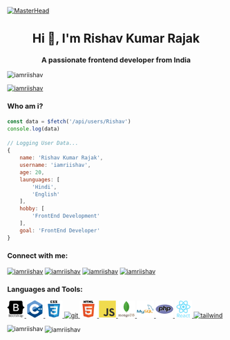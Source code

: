 [![MasterHead](https://iamriishav.netlify.app/Assets/images/devbanner.gif)](https://iamriishav.in)
<h1 align="center">Hi 👋, I'm Rishav Kumar Rajak</h1>
<h3 align="center">A passionate frontend developer from India</h3>

<p align="left"> <img src="https://komarev.com/ghpvc/?username=iamriishav&label=Profile%20views&color=0e75b6&style=flat" alt="iamriishav" /> </p>

<p align="left"> <a href="https://twitter.com/iamriishav" target="blank"><img src="https://img.shields.io/twitter/follow/iamriishav?logo=twitter&style=for-the-badge" alt="iamriishav" /></a> </p>

### Who am i?
```js
const data = $fetch('/api/users/Rishav')
console.log(data)

// Logging User Data...
{
    name: 'Rishav Kumar Rajak',
    username: 'iamriishav',
    age: 20,
    launguages: [
        'Hindi',
        'English'
    ],
    hobby: [
        'FrontEnd Development'
    ],
    goal: 'FrontEnd Developer'
}
```

<h3 align="left">Connect with me:</h3>
<p align="left">
<a href="https://twitter.com/iamriishav" target="blank"><img align="center" src="https://raw.githubusercontent.com/rahuldkjain/github-profile-readme-generator/master/src/images/icons/Social/twitter.svg" alt="iamriishav" height="30" width="40" /></a>
<a href="https://linkedin.com/in/iamriishav" target="blank"><img align="center" src="https://raw.githubusercontent.com/rahuldkjain/github-profile-readme-generator/master/src/images/icons/Social/linked-in-alt.svg" alt="iamriishav" height="30" width="40" /></a>
<a href="https://fb.com/iamriishav" target="blank"><img align="center" src="https://raw.githubusercontent.com/rahuldkjain/github-profile-readme-generator/master/src/images/icons/Social/facebook.svg" alt="iamriishav" height="30" width="40" /></a>
<a href="https://instagram.com/iamriishav" target="blank"><img align="center" src="https://raw.githubusercontent.com/rahuldkjain/github-profile-readme-generator/master/src/images/icons/Social/instagram.svg" alt="iamriishav" height="30" width="40" /></a>
</p>

<h3 align="left">Languages and Tools:</h3>
<p align="left"> <a href="https://getbootstrap.com" target="_blank" rel="noreferrer"> <img src="https://raw.githubusercontent.com/devicons/devicon/master/icons/bootstrap/bootstrap-plain-wordmark.svg" alt="bootstrap" width="40" height="40"/> </a> <a href="https://www.w3schools.com/cpp/" target="_blank" rel="noreferrer"> <img src="https://raw.githubusercontent.com/devicons/devicon/master/icons/cplusplus/cplusplus-original.svg" alt="cplusplus" width="40" height="40"/> </a> <a href="https://www.w3schools.com/css/" target="_blank" rel="noreferrer"> <img src="https://raw.githubusercontent.com/devicons/devicon/master/icons/css3/css3-original-wordmark.svg" alt="css3" width="40" height="40"/> </a> <a href="https://git-scm.com/" target="_blank" rel="noreferrer"> <img src="https://www.vectorlogo.zone/logos/git-scm/git-scm-icon.svg" alt="git" width="40" height="40"/> </a> <a href="https://www.w3.org/html/" target="_blank" rel="noreferrer"> <img src="https://raw.githubusercontent.com/devicons/devicon/master/icons/html5/html5-original-wordmark.svg" alt="html5" width="40" height="40"/> </a> <a href="https://developer.mozilla.org/en-US/docs/Web/JavaScript" target="_blank" rel="noreferrer"> <img src="https://raw.githubusercontent.com/devicons/devicon/master/icons/javascript/javascript-original.svg" alt="javascript" width="40" height="40"/> </a> <a href="https://www.mongodb.com/" target="_blank" rel="noreferrer"> <img src="https://raw.githubusercontent.com/devicons/devicon/master/icons/mongodb/mongodb-original-wordmark.svg" alt="mongodb" width="40" height="40"/> </a> <a href="https://www.mysql.com/" target="_blank" rel="noreferrer"> <img src="https://raw.githubusercontent.com/devicons/devicon/master/icons/mysql/mysql-original-wordmark.svg" alt="mysql" width="40" height="40"/> </a> <a href="https://www.php.net" target="_blank" rel="noreferrer"> <img src="https://raw.githubusercontent.com/devicons/devicon/master/icons/php/php-original.svg" alt="php" width="40" height="40"/> </a> <a href="https://reactjs.org/" target="_blank" rel="noreferrer"> <img src="https://raw.githubusercontent.com/devicons/devicon/master/icons/react/react-original-wordmark.svg" alt="react" width="40" height="40"/> </a> <a href="https://tailwindcss.com/" target="_blank" rel="noreferrer"> <img src="https://www.vectorlogo.zone/logos/tailwindcss/tailwindcss-icon.svg" alt="tailwind" width="40" height="40"/> </a> </p>

<p><img align="left" src="https://github-readme-stats.vercel.app/api/top-langs?username=iamriishav&show_icons=true&locale=en&layout=compact" alt="iamriishav" /></p>

<p>&nbsp;<img align="center" src="https://github-readme-stats.vercel.app/api?username=iamriishav&show_icons=true&locale=en" alt="iamriishav" /></p>
